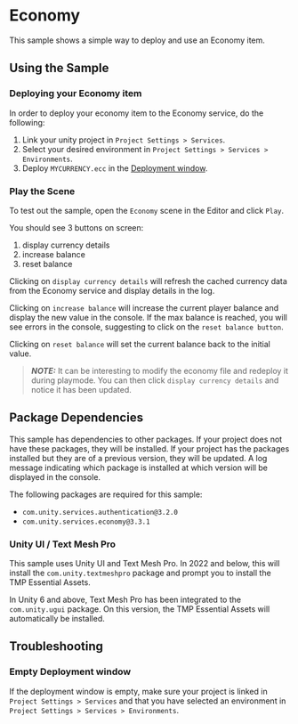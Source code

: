 # Economy

This sample shows a simple way to deploy and use an Economy item.

## Using the Sample

### Deploying your Economy item

In order to deploy your economy item to the Economy service, do the following:

1. Link your unity project in `Project Settings > Services`.
2. Select your desired environment in `Project Settings > Services > Environments`.
3. Deploy `MYCURRENCY.ecc` in the [Deployment window](https://docs.unity3d.com/Packages/com.unity.services.deployment@latest/manual/deployment_window.html).

### Play the Scene

To test out the sample, open the `Economy` scene in the Editor and click `Play`.

You should see 3 buttons on screen:
1. display currency details
2. increase balance
3. reset balance

Clicking on `display currency details` will refresh the cached currency data from the Economy service and display details in the log.

Clicking on `increase balance` will increase the current player balance and display the new value in the console.
If the max balance is reached, you will see errors in the console, suggesting to click on the `reset balance button`.

Clicking on `reset balance` will set the current balance back to the initial value.

> **_NOTE:_**  It can be interesting to modify the economy file and redeploy it during playmode. You can then click
> `display currency details` and notice it has been updated.

## Package Dependencies

This sample has dependencies to other packages.
If your project does not have these packages, they will be installed.
If your project has the packages installed but they are of a previous version, they will be updated.
A log message indicating which package is installed at which version will be displayed in the console.

The following packages are required for this sample:
- `com.unity.services.authentication@3.2.0`
- `com.unity.services.economy@3.3.1`

### Unity UI / Text Mesh Pro

This sample uses Unity UI and Text Mesh Pro. In 2022 and below, this will install the `com.unity.textmeshpro` package and prompt you to install the TMP Essential Assets.

In Unity 6 and above, Text Mesh Pro has been integrated to the `com.unity.ugui` package. On this version, the TMP Essential Assets will automatically be installed.

## Troubleshooting

### Empty Deployment window

If the deployment window is empty, make sure your project is linked in `Project Settings > Services` and that you have selected an environment in `Project Settings > Services > Environments`.
